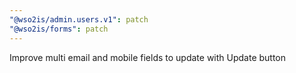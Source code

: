 ```yaml
---
"@wso2is/admin.users.v1": patch
"@wso2is/forms": patch
---
```


Improve multi email and mobile fields to update with Update button
